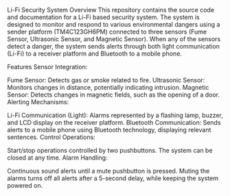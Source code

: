 Li-Fi Security System
Overview
This repository contains the source code and documentation for a Li-Fi based security system. The system is designed to monitor and respond to various environmental dangers using a sender platform (TM4C123GH6PM) connected to three sensors (Fume Sensor, Ultrasonic Sensor, and Magnetic Sensor). When any of the sensors detect a danger, the system sends alerts through both light communication (Li-Fi) to a receiver platform and Bluetooth to a mobile phone.

Features
Sensor Integration:

Fume Sensor: Detects gas or smoke related to fire.
Ultrasonic Sensor: Monitors changes in distance, potentially indicating intrusion.
Magnetic Sensor: Detects changes in magnetic fields, such as the opening of a door.
Alerting Mechanisms:

Li-Fi Communication (Light):
Alarms represented by a flashing lamp, buzzer, and LCD display on the receiver platform.
Bluetooth Communication:
Sends alerts to a mobile phone using Bluetooth technology, displaying relevant sentences.
Control Operations:

Start/stop operations controlled by two pushbuttons.
The system can be closed at any time.
Alarm Handling:

Continuous sound alerts until a mute pushbutton is pressed.
Muting the alarms turns off all alerts after a 5-second delay, while keeping the system powered on.
